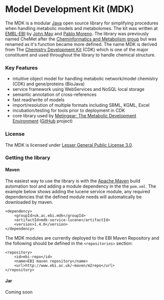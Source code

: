 # Model Development Kit (MDK)

The MDK is a modular [Java](http://www.java.com) open source library for simplifying procedures when handling metabolic models
and metabolomes. The kit was written at [EMBL-EBI](http://www.ebi.ac.uk) by [John May](http://www.github.com/johnmay)
and [Pablo Moreno](http://www.github.com/pcm32). The library was previously named CheMet after the
[Cheminformatics and Metabolism group](http://www.ebi.ac.uk/steinbeck) but was renamed as it's function
became more defined. The name MDK is derived from The [Chemistry Development Kit](http://cdk.sourceforge.com) (CDK)
which is one of the major constituent and used throughout the library to handle chemical structure.

### Key Features
*    intuitive object model for handling metabolic network/model chemistry (CDK) and gene/proteins (BioJava)
*    service framework using WebServices and NoSQL local storage
*    semantic annotation of cross-references
*    fast read/write of models
*    import/resolution of multiple formats including SBML, KGML, Excel
*    incubation/testing for tools prior to deployment in CDK
*    core library used by [Metingear: The Metabolic Development Environment](http://www.ebi.ac.uk/steinbeck-srv/metingear)
     ([GitHub](http://www.github.com/johnmay/metingear) project)

### License

The MDK is licensed under [Lesser General Public License 3.0](http://www.gnu.org/licenses/lgpl.html).

### Getting the library

#### Maven

The easiest way to use the library is with the [Apache Maven](http://maven.apache.org/) build automation tool and adding
a module dependency in the the `pom.xml`. The example below shows adding the lucene service module, any required
dependencies that the defined module needs will automatically be downloaded by maven.

```
<dependency>
    <groupId>uk.ac.ebi.mdk</groupId>
    <artifactId>mdk-service-lucene</artifactId>
    <version>1.4.0</version>
</dependency>
```

The MDK modules are currently deployed to the EBI Maven Repository and the following should be defined in the
`<repositories>` section:

```
<repository>
    <id>ebi-repo</id>
    <name>EBI maven repository</name>
    <url>http://www.ebi.ac.uk/~maven/m2repo</url>
</repository>
```

#### Jar

Coming soon






